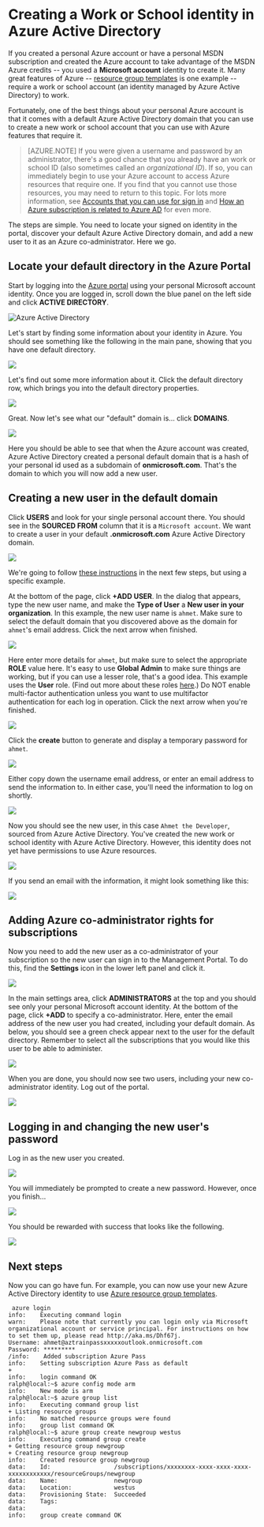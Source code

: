 <properties
   pageTitle="Creating a Work or School identity in Azure Active Directory"
   description="Describes how to create a work or school identity from your personal identity to use with resource group templates or role-based access, among other features."
   services="virtual-machines"
   documentationCenter=""
   authors="squillace"
   manager="timlt"
   editor=""/>

<tags
   ms.service="virtual-machines"
   ms.devlang="na"
   ms.topic="article"
   ms.tgt_pltfrm="na"
   ms.workload="infrastructure"
   ms.date="05/05/2015"
   ms.author="rasquill"/>

# Creating a Work or School identity in Azure Active Directory

If you created a personal Azure account or have a personal MSDN subscription and created the Azure account to take advantage of the MSDN Azure credits -- you used a **Microsoft account** identity to create it. Many great features of Azure -- [resource group templates](resource-group-overview.md) is one example -- require a work or school account (an identity managed by Azure Active Directory) to work. 

Fortunately, one of the best things about your personal Azure account is that it comes with a default Azure Active Directory domain that you can use to create a new work or school account that you can use with Azure features that require it.

> [AZURE.NOTE] If you were given a username and password by an administrator, there's a good chance that you already have an work or school ID (also sometimes called an *organizational ID*). If so, you can immediately begin to use your Azure account to access Azure resources that require one. If you find that you cannot use those resources, you may need to return to this topic. For lots more information, see [Accounts that you can use for sign in](https://msdn.microsoft.com/library/azure/dn629581.aspx#BKMK_SignInAccounts) and [How an Azure subscription is related to Azure AD](https://msdn.microsoft.com/library/azure/dn629581.aspx#BKMK_SubRelationToDir) for even more.

The steps are simple. You need to locate your signed on identity in the portal, discover your default Azure Active Directory domain, and add a new user to it as an Azure co-administrator. Here we go.

## Locate your default directory in the Azure Portal

Start by logging into the [Azure portal](https://manage.windowsazure.com) using your personal Microsoft account identity. Once you are logged in, scroll down the blue panel on the left side and click **ACTIVE DIRECTORY**.

![Azure Active Directory](./media/resource-group-create-work-id-from-personal/azureactivedirectorywidget.png)

Let's start by finding some information about your identity in Azure. You should see something like the following in the main pane, showing that you have one default directory. 

![](./media/resource-group-create-work-id-from-personal/defaultaadlisting.png)

Let's find out some more information about it. Click the default directory row, which brings you into the default directory properties.  

![](./media/resource-group-create-work-id-from-personal/defaultdirectorypage.png)

Great. Now let's see what our "default" domain is... click **DOMAINS**.

![](./media/resource-group-create-work-id-from-personal/domainclicktoseeyourdefaultdomain.png)

Here you should be able to see that when the Azure account was created, Azure Active Directory created a personal default domain that is a hash of your personal id used as a subdomain of **onmicrosoft.com**. That's the domain to which you will now add a new user.

## Creating a new user in the default domain

Click **USERS** and look for your single personal account there. You should see in the **SOURCED FROM** column that it is a `Microsoft account`. We want to create a user in your default **.onmicrosoft.com** Azure Active Directory domain. 

![](./media/resource-group-create-work-id-from-personal/defaultdirectoryuserslisting.png)

We're going to follow [these instructions](https://technet.microsoft.com/library/hh967632.aspx#BKMK_1) in the next few steps, but using a specific example.

At the bottom of the page, click **+ADD USER**. In the dialog that appears, type the new user name, and make the **Type of User** a **New user in your organization**. In this example, the new user name is `ahmet`. Make sure to select the default domain that you discovered above as the domain for `ahmet`'s email address. Click the next arrow when finished.

![](./media/resource-group-create-work-id-from-personal/addingauserwithdirectorydropdown.png)

Here enter more details for `ahmet`, but make sure to select the appropriate **ROLE** value here. It's easy to use **Global Admin** to make sure things are working, but if you can use a lesser role, that's a good idea. This example uses the **User** role. (Find out more about these roles [here](https://msdn.microsoft.com/library/azure/dn468213.aspx#BKMK_1).) Do NOT enable multi-factor authentication unless you want to use multifactor authentication for each log in operation. Click the next arrow when you're finished.

![](./media/resource-group-create-work-id-from-personal/userprofileuseradmin.png)

Click the **create** button to generate and display a temporary password for `ahmet`.

![](./media/resource-group-create-work-id-from-personal/gettemporarypasswordforuser.png)

Either copy down the username email address, or enter an email address to send the information to. In either case, you'll need the information to log on shortly.

![](./media/resource-group-create-work-id-from-personal/receivedtemporarypassworddialog.png)

Now you should see the new user, in this case `Ahmet the Developer`, sourced from Azure Active Directory. You've created the new work or school identity with Azure Active Directory. However, this identity does not yet have permissions to use Azure resources.

![](./media/resource-group-create-work-id-from-personal/defaultdirectoryusersaftercreate.png)

If you send an email with the information, it might look something like this:

![](./media/resource-group-create-work-id-from-personal/emailreceivedfromnewusercreation.png)

## Adding Azure co-administrator rights for subscriptions

Now you need to add the new user as a co-administrator of your subscription so the new user can sign in to the Management Portal. To do this, find the **Settings** icon in the lower left panel and click it. 

![](./media/resource-group-create-work-id-from-personal/thesettingswidget.png)

In the main settings area, click **ADMINISTRATORS** at the top and you should see only your personal Microsoft account identity. At the bottom of the page, click **+ADD** to specify a co-administrator. Here, enter the email address of the new user you had created, including your default domain. As below, you should see a green check appear next to the user for the default directory. Remember to select all the subscriptions that you would like this user to be able to administer.

![](./media/resource-group-create-work-id-from-personal/addingnewuserascoadmin.png)

When you are done, you should now see two users, including your new co-administrator identity. Log out of the portal.

![](./media/resource-group-create-work-id-from-personal/newuseraddedascoadministrator.png)

## Logging in and changing the new user's password

Log in as the new user you created.

![](./media/resource-group-create-work-id-from-personal/signinginwithnewuser.png)

You will immediately be prompted to create a new password. However, once you finish...

![](./media/resource-group-create-work-id-from-personal/mustupdateyourpassword.png)

You should be rewarded with success that looks like the following.

![](./media/resource-group-create-work-id-from-personal/successtourdialog.png)


## Next steps

Now you can go have fun. For example, you can now use your new Azure Active Directory identity to use [Azure resource group templates](xplat-cli-azure-resource-manager.md).

     azure login
    info:    Executing command login
    warn:    Please note that currently you can login only via Microsoft organizational account or service principal. For instructions on how to set them up, please read http://aka.ms/Dhf67j.
    Username: ahmet@aztrainpassxxxxxoutlook.onmicrosoft.com
    Password: *********
    /info:    Added subscription Azure Pass                                        
    info:    Setting subscription Azure Pass as default
    +
    info:    login command OK
    ralph@local:~$ azure config mode arm
    info:    New mode is arm
    ralph@local:~$ azure group list
    info:    Executing command group list
    + Listing resource groups                                                      
    info:    No matched resource groups were found
    info:    group list command OK
    ralph@local:~$ azure group create newgroup westus
    info:    Executing command group create
    + Getting resource group newgroup                                              
    + Creating resource group newgroup                                             
    info:    Created resource group newgroup
    data:    Id:                  /subscriptions/xxxxxxxx-xxxx-xxxx-xxxx-xxxxxxxxxxxx/resourceGroups/newgroup
    data:    Name:                newgroup
    data:    Location:            westus
    data:    Provisioning State:  Succeeded
    data:    Tags: 
    data:    
    info:    group create command OK


